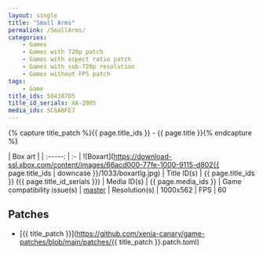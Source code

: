 ```yaml
---
layout: single
title: "Small Arms"
permalink: /SmallArms/
categories:
    - Games
    - Games with 720p patch
    - Games with aspect ratio patch
    - Games with sub-720p resolution
    - Games without FPS patch
tags:
    - Game
title_ids: 584107D5
title_id_serials: XA-2005
media_ids: 5C6ABFE7
---
```

{% capture title_patch %}{{ page.title_ids }} - {{ page.title }}{% endcapture %}

| Box art                     |
| :-----:                     | :-
| ![Boxart](https://download-ssl.xbox.com/content/images/66acd000-77fe-1000-9115-d802{{ page.title_ids | downcase }}/1033/boxartlg.jpg)
| Title ID(s)                 | {{ page.title_ids }} ({{ page.title_id_serials }})
| Media ID(s)                 | {{ page.media_ids }}
| Game compatibility issue(s) | [master](https://github.com/xenia-project/game-compatibility/issues/918)
| Resolution(s)               | 1000x562
| FPS                         | 60

## Patches
* [{{ title_patch }}](https://github.com/xenia-canary/game-patches/blob/main/patches/{{ title_patch }}.patch.toml)

